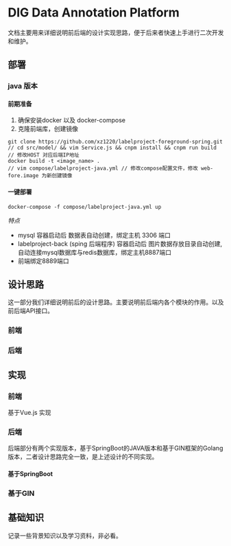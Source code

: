 # DIG Data Annotation Platform

文档主要用来详细说明前后端的设计实现思路，便于后来者快速上手进行二次开发和维护。

## 部署
### java 版本

#### 前期准备

1. 确保安装docker 以及 docker-compose
2. 克隆前端库，创建镜像
```
git clone https://github.com/xz1220/labelproject-foreground-spring.git
// cd src/model/ && vim Service.js && cnpm install && cnpm run build // 修改HOST 对应后端IP地址 
docker build -t <image_name> .
// vim compose/labelproject-java.yml // 修改compose配置文件，修改 web-fore.image 为新创建镜像
```

#### 一键部署
```
docker-compose -f compose/labelproject-java.yml up 
```
*特点*
- mysql 容器启动后 数据表自动创建，绑定主机 3306 端口
- labelproject-back (sping 后端程序) 容器启动后 图片数据存放目录自动创建, 自动连接mysql数据库与redis数据库，绑定主机8887端口
- 前端绑定8889端口


## 设计思路
这一部分我们详细说明前后的设计思路。主要说明前后端内各个模块的作用。以及前后端API接口。
### 前端

### 后端

## 实现

### 前端
基于Vue.js 实现
### 后端
后端部分有两个实现版本，基于SpringBoot的JAVA版本和基于GIN框架的Golang版本，二者设计思路完全一致，是上述设计的不同实现。
#### 基于SpringBoot

### 基于GIN

## 基础知识
记录一些背景知识以及学习资料，非必看。